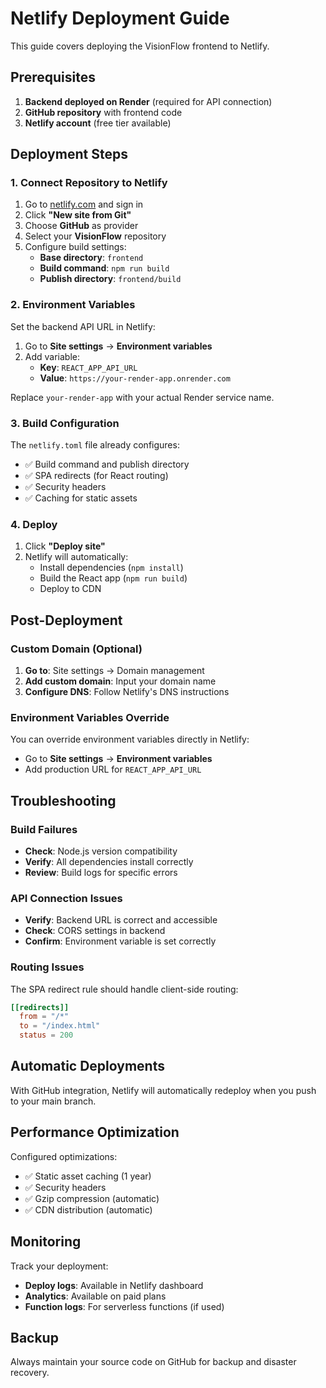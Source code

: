 # Netlify Deployment Guide

This guide covers deploying the VisionFlow frontend to Netlify.

## Prerequisites

1. **Backend deployed on Render** (required for API connection)
2. **GitHub repository** with frontend code
3. **Netlify account** (free tier available)

## Deployment Steps

### 1. Connect Repository to Netlify

1. Go to [netlify.com](https://netlify.com) and sign in
2. Click **"New site from Git"**
3. Choose **GitHub** as provider
4. Select your **VisionFlow** repository
5. Configure build settings:
   - **Base directory**: `frontend`
   - **Build command**: `npm run build`
   - **Publish directory**: `frontend/build`

### 2. Environment Variables

Set the backend API URL in Netlify:

1. Go to **Site settings** → **Environment variables**
2. Add variable:
   - **Key**: `REACT_APP_API_URL`
   - **Value**: `https://your-render-app.onrender.com`

Replace `your-render-app` with your actual Render service name.

### 3. Build Configuration

The `netlify.toml` file already configures:
- ✅ Build command and publish directory
- ✅ SPA redirects (for React routing)
- ✅ Security headers
- ✅ Caching for static assets

### 4. Deploy

1. Click **"Deploy site"**
2. Netlify will automatically:
   - Install dependencies (`npm install`)
   - Build the React app (`npm run build`)
   - Deploy to CDN

## Post-Deployment

### Custom Domain (Optional)

1. **Go to**: Site settings → Domain management
2. **Add custom domain**: Input your domain name
3. **Configure DNS**: Follow Netlify's DNS instructions

### Environment Variables Override

You can override environment variables directly in Netlify:
- Go to **Site settings** → **Environment variables**
- Add production URL for `REACT_APP_API_URL`

## Troubleshooting

### Build Failures

- **Check**: Node.js version compatibility
- **Verify**: All dependencies install correctly
- **Review**: Build logs for specific errors

### API Connection Issues

- **Verify**: Backend URL is correct and accessible
- **Check**: CORS settings in backend
- **Confirm**: Environment variable is set correctly

### Routing Issues

The SPA redirect rule should handle client-side routing:
```toml
[[redirects]]
  from = "/*"
  to = "/index.html"
  status = 200
```

## Automatic Deployments

With GitHub integration, Netlify will automatically redeploy when you push to your main branch.

## Performance Optimization

Configured optimizations:
- ✅ Static asset caching (1 year)
- ✅ Security headers
- ✅ Gzip compression (automatic)
- ✅ CDN distribution (automatic)

## Monitoring

Track your deployment:
- **Deploy logs**: Available in Netlify dashboard
- **Analytics**: Available on paid plans
- **Function logs**: For serverless functions (if used)

## Backup

Always maintain your source code on GitHub for backup and disaster recovery.
